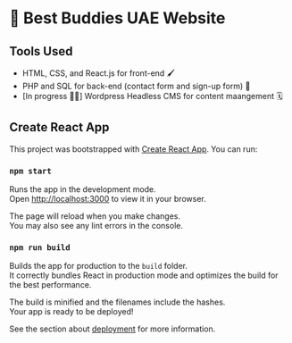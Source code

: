# 💟 Best Buddies UAE Website

## Tools Used
- HTML, CSS, and React.js for front-end 🖌️
- PHP and SQL for back-end (contact form and sign-up form) 💬
- [In progress 🤞🏼] Wordpress Headless CMS for content maangement 🗓️

## Create React App

This project was bootstrapped with [Create React App](https://github.com/facebook/create-react-app). You can run:

### `npm start`

Runs the app in the development mode.\
Open [http://localhost:3000](http://localhost:3000) to view it in your browser.

The page will reload when you make changes.\
You may also see any lint errors in the console.

### `npm run build`

Builds the app for production to the `build` folder.\
It correctly bundles React in production mode and optimizes the build for the best performance.

The build is minified and the filenames include the hashes.\
Your app is ready to be deployed!

See the section about [deployment](https://facebook.github.io/create-react-app/docs/deployment) for more information.
